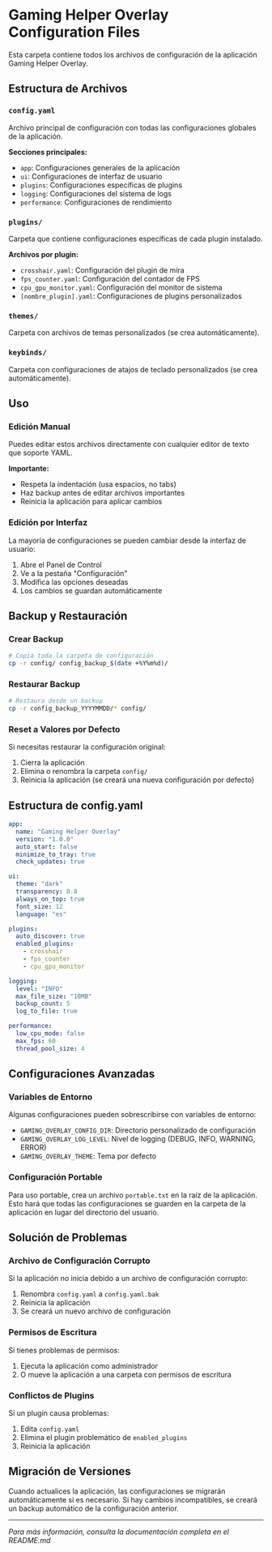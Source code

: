 # Gaming Helper Overlay Configuration Files

Esta carpeta contiene todos los archivos de configuración de la aplicación Gaming Helper Overlay.

## Estructura de Archivos

### `config.yaml`
Archivo principal de configuración con todas las configuraciones globales de la aplicación.

**Secciones principales:**
- `app`: Configuraciones generales de la aplicación
- `ui`: Configuraciones de interfaz de usuario
- `plugins`: Configuraciones específicas de plugins
- `logging`: Configuraciones del sistema de logs
- `performance`: Configuraciones de rendimiento

### `plugins/`
Carpeta que contiene configuraciones específicas de cada plugin instalado.

**Archivos por plugin:**
- `crosshair.yaml`: Configuración del plugin de mira
- `fps_counter.yaml`: Configuración del contador de FPS
- `cpu_gpu_monitor.yaml`: Configuración del monitor de sistema
- `[nombre_plugin].yaml`: Configuraciones de plugins personalizados

### `themes/`
Carpeta con archivos de temas personalizados (se crea automáticamente).

### `keybinds/`
Carpeta con configuraciones de atajos de teclado personalizados (se crea automáticamente).

## Uso

### Edición Manual
Puedes editar estos archivos directamente con cualquier editor de texto que soporte YAML.

**Importante:** 
- Respeta la indentación (usa espacios, no tabs)
- Haz backup antes de editar archivos importantes
- Reinicia la aplicación para aplicar cambios

### Edición por Interfaz
La mayoría de configuraciones se pueden cambiar desde la interfaz de usuario:
1. Abre el Panel de Control
2. Ve a la pestaña "Configuración"
3. Modifica las opciones deseadas
4. Los cambios se guardan automáticamente

## Backup y Restauración

### Crear Backup
```bash
# Copia toda la carpeta de configuración
cp -r config/ config_backup_$(date +%Y%m%d)/
```

### Restaurar Backup
```bash
# Restaura desde un backup
cp -r config_backup_YYYYMMDD/* config/
```

### Reset a Valores por Defecto
Si necesitas restaurar la configuración original:
1. Cierra la aplicación
2. Elimina o renombra la carpeta `config/`
3. Reinicia la aplicación (se creará una nueva configuración por defecto)

## Estructura de config.yaml

```yaml
app:
  name: "Gaming Helper Overlay"
  version: "1.0.0"
  auto_start: false
  minimize_to_tray: true
  check_updates: true

ui:
  theme: "dark"
  transparency: 0.8
  always_on_top: true
  font_size: 12
  language: "es"

plugins:
  auto_discover: true
  enabled_plugins:
    - crosshair
    - fps_counter
    - cpu_gpu_monitor

logging:
  level: "INFO"
  max_file_size: "10MB"
  backup_count: 5
  log_to_file: true

performance:
  low_cpu_mode: false
  max_fps: 60
  thread_pool_size: 4
```

## Configuraciones Avanzadas

### Variables de Entorno
Algunas configuraciones pueden sobrescribirse con variables de entorno:

- `GAMING_OVERLAY_CONFIG_DIR`: Directorio personalizado de configuración
- `GAMING_OVERLAY_LOG_LEVEL`: Nivel de logging (DEBUG, INFO, WARNING, ERROR)
- `GAMING_OVERLAY_THEME`: Tema por defecto

### Configuración Portable
Para uso portable, crea un archivo `portable.txt` en la raíz de la aplicación. Esto hará que todas las configuraciones se guarden en la carpeta de la aplicación en lugar del directorio del usuario.

## Solución de Problemas

### Archivo de Configuración Corrupto
Si la aplicación no inicia debido a un archivo de configuración corrupto:
1. Renombra `config.yaml` a `config.yaml.bak`
2. Reinicia la aplicación
3. Se creará un nuevo archivo de configuración

### Permisos de Escritura
Si tienes problemas de permisos:
1. Ejecuta la aplicación como administrador
2. O mueve la aplicación a una carpeta con permisos de escritura

### Conflictos de Plugins
Si un plugin causa problemas:
1. Edita `config.yaml`
2. Elimina el plugin problemático de `enabled_plugins`
3. Reinicia la aplicación

## Migración de Versiones

Cuando actualices la aplicación, las configuraciones se migrarán automáticamente si es necesario. Si hay cambios incompatibles, se creará un backup automático de la configuración anterior.

---

*Para más información, consulta la documentación completa en el README.md*
